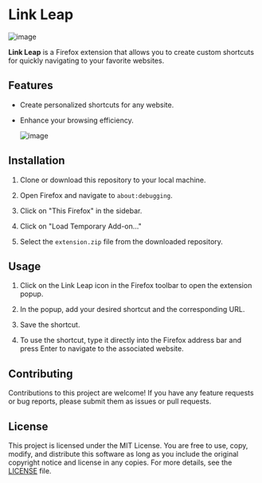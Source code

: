 # Link Leap

  ![image](https://github.com/user-attachments/assets/ed10423d-97eb-4ca2-9466-62c0494c52a7)
  
**Link Leap** is a Firefox extension that allows you to create custom shortcuts for quickly navigating to your favorite websites.

## Features

- Create personalized shortcuts for any website.
- Enhance your browsing efficiency.

  ![image](https://github.com/user-attachments/assets/ed335a25-856c-452c-8102-25738388c1eb)


## Installation

1. Clone or download this repository to your local machine.

2. Open Firefox and navigate to `about:debugging`.

3. Click on "This Firefox" in the sidebar.

4. Click on "Load Temporary Add-on..."

5. Select the `extension.zip` file from the downloaded repository.

## Usage

1. Click on the Link Leap icon in the Firefox toolbar to open the extension popup.

2. In the popup, add your desired shortcut and the corresponding URL.

3. Save the shortcut.

4. To use the shortcut, type it directly into the Firefox address bar and press Enter to navigate to the associated website.

## Contributing

Contributions to this project are welcome! If you have any feature requests or bug reports, please submit them as issues or pull requests.

## License

This project is licensed under the MIT License. You are free to use, copy, modify, and distribute this software as long as you include the original copyright notice and license in any copies. For more details, see the [LICENSE](LICENSE) file.

